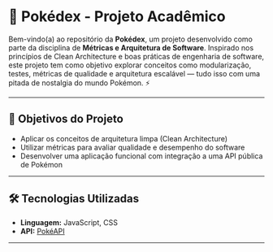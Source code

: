 # 📱 Pokédex - Projeto Acadêmico

Bem-vindo(a) ao repositório da **Pokédex**, um projeto desenvolvido como parte da disciplina de **Métricas e Arquitetura de Software**. Inspirado nos princípios de Clean Architecture e boas práticas de engenharia de software, este projeto tem como objetivo explorar conceitos como modularização, testes, métricas de qualidade e arquitetura escalável — tudo isso com uma pitada de nostalgia do mundo Pokémon. ⚡

---

## 🎯 Objetivos do Projeto

- Aplicar os conceitos de arquitetura limpa (Clean Architecture)
- Utilizar métricas para avaliar qualidade e desempenho do software
- Desenvolver uma aplicação funcional com integração a uma API pública de Pokémon

---

## 🛠️ Tecnologias Utilizadas

- **Linguagem:** JavaScript, CSS
- **API:** [PokéAPI](https://pokeapi.co)

---